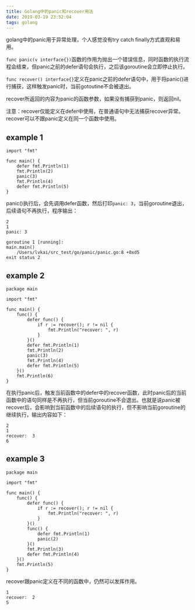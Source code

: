 ```yaml
---
title: Golang中的panic和recover用法
date: 2019-03-19 23:52:04
tags: golang
---
```


golang中的panic用于异常处理，个人感觉没有try catch finally方式直观和易用。

`func panic(v interface{})`函数的作用为抛出一个错误信息，同时函数的执行流程会结束，但panic之前的defer语句会执行，之后该goroutine会立即停止执行。

`func recover() interface{}`定义在panic之前的defer语句中，用于将panic()进行捕获，这样触发panic时，当前gotoutine不会被退出。

recover所返回的内容为panic的函数参数，如果没有捕获到panic，则返回nil。

注意：recover仅能定义在defer中使用，在普通语句中无法捕获recover异常。recover可以不跟panic定义在同一个函数中使用。

## example 1

```
import "fmt"

func main() {
	defer fmt.Println(1)
	fmt.Println(2)
	panic(3)
	fmt.Println(4)
	defer fmt.Println(5)
}
```

panic()执行后，会先调用defer函数，然后打印`panic: 3`，当前goroutine退出，后续语句不再执行，程序输出：

```
2
1
panic: 3

goroutine 1 [running]:
main.main()
	/Users/lvkai/src_test/go/panic/panic.go:8 +0xd5
exit status 2
```

## example 2

```
package main

import "fmt"

func main() {
	func() {
		defer func() {
			if r := recover(); r != nil {
				fmt.Println("recover: ", r)
			}
		}()
		defer fmt.Println(1)
		fmt.Println(2)
		panic(3)
		fmt.Println(4)
		defer fmt.Println(5)
	}()
	fmt.Println(6)
}
```

在执行panic后，触发当前函数中的defer中的recover函数，此时panic后的当前函数中的语句同样是不再执行，但当前goroutine不会退出。也就是说panic被recover后，会影响到当前函数中的后续语句的执行，但不影响当前goroutine的继续执行，输出内容如下：

```
2
1
recover:  3
6
```

## example 3

```
package main

import "fmt"

func main() {
	func() {
		defer func() {
			if r := recover(); r != nil {
				fmt.Println("recover: ", r)
			}
		}()
		func() {
			defer fmt.Println(1)
			panic(2)
		}()
		fmt.Println(3)
		defer fmt.Println(4)
	}()
	fmt.Println(5)
}
```

recover跟panic定义在不同的函数中，仍然可以发挥作用。

```
1
recover:  2
5
```

